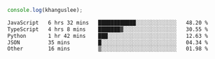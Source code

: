 ```js
console.log(khanguslee);
```

<!--START_SECTION:waka-->

```txt
JavaScript   6 hrs 32 mins   ████████████░░░░░░░░░░░░░   48.20 %
TypeScript   4 hrs 8 mins    ███████▓░░░░░░░░░░░░░░░░░   30.55 %
Python       1 hr 42 mins    ███░░░░░░░░░░░░░░░░░░░░░░   12.63 %
JSON         35 mins         █░░░░░░░░░░░░░░░░░░░░░░░░   04.34 %
Other        16 mins         ▒░░░░░░░░░░░░░░░░░░░░░░░░   01.98 %
```

<!--END_SECTION:waka-->

<!--
**khanguslee/khanguslee** is a ✨ _special_ ✨ repository because its `README.md` (this file) appears on your GitHub profile.

Here are some ideas to get you started:

- 🔭 I’m currently working on ...
- 🌱 I’m currently learning ...
- 👯 I’m looking to collaborate on ...
- 🤔 I’m looking for help with ...
- 💬 Ask me about ...
- 📫 How to reach me: ...
- 😄 Pronouns: ...
- ⚡ Fun fact: ...
-->
